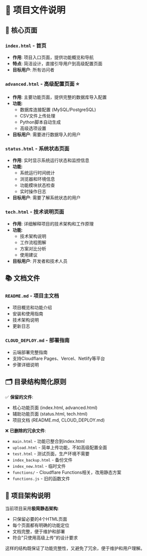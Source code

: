 # 📁 项目文件说明

## 🌟 核心页面

### `index.html` - 首页
- **作用**: 项目入口页面，提供功能概览和导航
- **特点**: 简洁设计，直接引导用户到高级配置页面
- **目标用户**: 所有访问者

### `advanced.html` - 高级配置页面 ⭐
- **作用**: 主要功能页面，提供完整的数据库导入配置
- **功能**: 
  - 数据库连接配置 (MySQL/PostgreSQL)
  - CSV文件上传处理
  - Python脚本自动生成
  - 高级选项设置
- **目标用户**: 需要进行数据导入的用户

### `status.html` - 系统状态页面
- **作用**: 实时显示系统运行状态和监控信息
- **功能**:
  - 系统运行时间统计
  - 浏览器和环境信息
  - 功能模块状态检查
  - 实时操作日志
- **目标用户**: 需要了解系统状态的用户

### `tech.html` - 技术说明页面
- **作用**: 详细解释项目的技术架构和工作原理
- **功能**:
  - 技术架构说明
  - 工作流程图解
  - 方案对比分析
  - 使用建议
- **目标用户**: 开发者和技术人员

## 📚 文档文件

### `README.md` - 项目主文档
- 项目概览和功能介绍
- 安装和使用指南
- 技术架构说明
- 更新日志

### `CLOUD_DEPLOY.md` - 部署指南
- 云端部署完整指南
- 支持Cloudflare Pages、Vercel、Netlify等平台
- 步骤详细说明

## 🗂️ 目录结构简化原则

✅ **保留的文件**:
- 核心功能页面 (index.html, advanced.html)
- 辅助功能页面 (status.html, tech.html)  
- 项目文档 (README.md, CLOUD_DEPLOY.md)

❌ **已删除的冗余文件**:
- `main.html` - 功能已整合到index.html
- `upload.html` - 简单上传功能，不如高级配置全面
- `test.html` - 测试页面，生产环境不需要
- `index_backup.html` - 备份文件
- `index_new.html` - 临时文件
- `functions/` - Cloudflare Functions相关，改用静态方案
- `functions.js` - 旧的函数文件

## 🎯 项目架构说明

当前项目采用**极简静态架构**:
- 只保留必要的4个HTML页面
- 每个页面都有明确的功能定位
- 文档完整，便于维护和部署
- 符合"只使用高级上传"的设计要求

这样的结构既保证了功能完整性，又避免了冗余，便于维护和用户理解。
